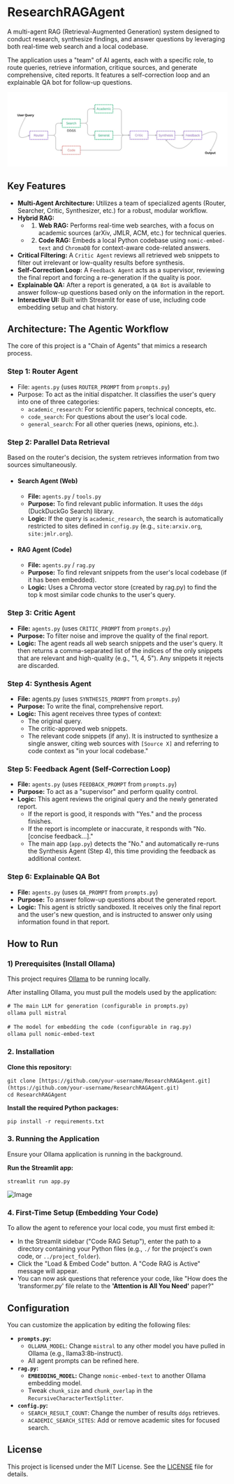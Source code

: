 # ResearchRAGAgent

A multi-agent RAG (Retrieval-Augmented Generation) system designed to conduct research, synthesize findings, and answer questions by leveraging both real-time web search and a local codebase.

The application uses a "team" of AI agents, each with a specific role, to route queries, retrieve information, critique sources, and generate comprehensive, cited reports. It features a self-correction loop and an explainable QA bot for follow-up questions.

![](flow.jpg "agent flow")

## Key Features

* **Multi-Agent Architecture:** Utilizes a team of specialized agents (Router, Searcher, Critic, Synthesizer, etc.) for a robust, modular workflow.
* **Hybrid RAG:**
    * 1. **Web RAG:** Performs real-time web searches, with a focus on academic sources (arXiv, JMLR, ACM, etc.) for technical queries.
    * 2. **Code RAG:** Embeds a local Python codebase using `nomic-embed-text` and `ChromaDB` for context-aware code-related answers.
* **Critical Filtering:** A `Critic Agent` reviews all retrieved web snippets to filter out irrelevant or low-quality results before synthesis.
* **Self-Correction Loop:** A `Feedback Agent` acts as a supervisor, reviewing the final report and forcing a re-generation if the quality is poor.
* **Explainable QA:** After a report is generated, a `QA Bot` is available to answer follow-up questions based only on the information in the report.
* **Interactive UI:** Built with Streamlit for ease of use, including code embedding setup and chat history.

## Architecture: The Agentic Workflow
The core of this project is a "Chain of Agents" that mimics a research process.

### Step 1: Router Agent
* File: `agents.py` (uses `ROUTER_PROMPT` from `prompts.py`)
* Purpose: To act as the initial dispatcher. It classifies the user's query into one of three categories:
  * `academic_research`: For scientific papers, technical concepts, etc.
  * `code_search`: For questions about the user's local code.
  * `general_search`: For all other queries (news, opinions, etc.).

### Step 2: Parallel Data Retrieval
Based on the router's decision, the system retrieves information from two sources simultaneously.
* #### Search Agent (Web)
  * **File:** `agents.py` / `tools.py`
  * **Purpose:** To find relevant public information. It uses the `ddgs` (DuckDuckGo Search) library.
  * **Logic:** If the query is `academic_research`, the search is automatically restricted to sites defined in `config.py` (e.g., `site:arxiv.org`, `site:jmlr.org`).

* #### RAG Agent (Code)
  * **File:** `agents.py` / `rag.py`
  * **Purpose:** To find relevant snippets from the user's local codebase (if it has been embedded).
  * **Logic:** Uses a Chroma vector store (created by rag.py) to find the top k most similar code chunks to the user's query.

### Step 3: Critic Agent
* **File:** `agents.py` (uses `CRITIC_PROMPT` from `prompts.py`)
* **Purpose:** To filter noise and improve the quality of the final report.
* **Logic:** The agent reads all web search snippets and the user's query. It then returns a comma-separated list of the indices of the only snippets that are relevant and high-quality (e.g., "1, 4, 5"). Any snippets it rejects are discarded.

### Step 4: Synthesis Agent
* **File:** agents.py (uses `SYNTHESIS_PROMPT` from `prompts.py`)
* **Purpose:** To write the final, comprehensive report.
* **Logic:** This agent receives three types of context:
  * The original query.
  * The critic-approved web snippets.
  * The relevant code snippets (if any). It is instructed to synthesize a single answer, citing web sources with `[Source X]` and referring to code context as "in your local codebase."

### Step 5: Feedback Agent (Self-Correction Loop)

* **File:** `agents.py` (uses `FEEDBACK_PROMPT` from `prompts.py`)
* **Purpose:** To act as a "supervisor" and perform quality control.
* **Logic:** This agent reviews the original query and the newly generated report.
  * If the report is good, it responds with "Yes." and the process finishes.
  * If the report is incomplete or inaccurate, it responds with "No. [concise feedback...]."
  * The main app (`app.py`) detects the "No." and automatically re-runs the Synthesis Agent (Step 4), this time providing the feedback as additional context.

### Step 6: Explainable QA Bot
* **File:** `agents.py` (uses `QA_PROMPT` from `prompts.py`)
* **Purpose:** To answer follow-up questions about the generated report.
* **Logic:** This agent is strictly sandboxed. It receives only the final report and the user's new question, and is instructed to answer only using information found in that report.

## How to Run
### 1) Prerequisites (Install Ollama)

This project requires [Ollama](https://ollama.com/download) to be running locally.

After installing Ollama, you must pull the models used by the application:
```shell
# The main LLM for generation (configurable in prompts.py)
ollama pull mistral

# The model for embedding the code (configurable in rag.py)
ollama pull nomic-embed-text
```

### 2. Installation
**Clone this repository:**
```shell
git clone [https://github.com/your-username/ResearchRAGAgent.git](https://github.com/your-username/ResearchRAGAgent.git)
cd ResearchRAGAgent
```

**Install the required Python packages:**
```shell
pip install -r requirements.txt
```


### 3. Running the Application

Ensure your Ollama application is running in the background.

**Run the Streamlit app:**
```shell
streamlit run app.py
```

![Image](test.png)

### 4. First-Time Setup (Embedding Your Code)

To allow the agent to reference your local code, you must first embed it:

* In the Streamlit sidebar ("Code RAG Setup"), enter the path to a directory containing your Python files (e.g., `./` for the project's own code, or `../project_folder`).
* Click the "Load & Embed Code" button. A "Code RAG is Active" message will appear.
* You can now ask questions that reference your code, like "How does the 'transformer.py' file relate to the **'Attention is All You Need'** paper?"

## Configuration

You can customize the application by editing the following files:

* **`prompts.py`:**
  * `OLLAMA_MODEL`: Change `mistral` to any other model you have pulled in Ollama (e.g., llama3:8b-instruct).
  * All agent prompts can be refined here.
* **`rag.py`:**
  * **`EMBEDDING_MODEL`:** Change `nomic-embed-text` to another Ollama embedding model.
  * Tweak `chunk_size` and `chunk_overlap` in the `RecursiveCharacterTextSplitter`.
* **`config.py`:**
  * `SEARCH_RESULT_COUNT`: Change the number of results `ddgs` retrieves.
  * `ACADEMIC_SEARCH_SITES`: Add or remove academic sites for focused search.

## License

This project is licensed under the MIT License. See the [LICENSE](LICENSE) file for details.